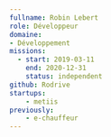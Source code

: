```yaml
---
fullname: Robin Lebert
role: Développeur
domaine: 
- Développement
missions:
  - start: 2019-03-11
    end: 2020-12-31
    status: independent
github: Rodrive
startups:
    - metiis
previously:
    - e-chauffeur
---
```

